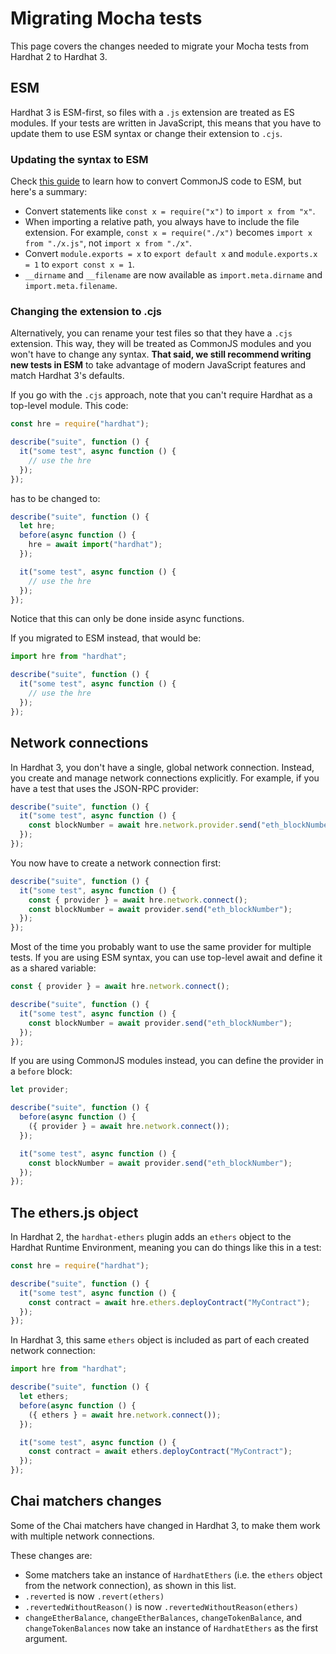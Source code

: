 # Migrating Mocha tests

This page covers the changes needed to migrate your Mocha tests from Hardhat 2 to Hardhat 3.

## ESM

Hardhat 3 is ESM-first, so files with a `.js` extension are treated as ES modules. If your tests are written in JavaScript, this means that you have to update them to use ESM syntax or change their extension to `.cjs`.

### Updating the syntax to ESM

Check [this guide](https://deno.com/blog/convert-cjs-to-esm) to learn how to convert CommonJS code to ESM, but here's a summary:

- Convert statements like `const x = require("x")` to `import x from "x"`.
- When importing a relative path, you always have to include the file extension. For example, `const x = require("./x")` becomes `import x from "./x.js"`, not `import x from "./x"`.
- Convert `module.exports = x` to `export default x` and `module.exports.x = 1` to `export const x = 1`.
- `__dirname` and `__filename` are now available as `import.meta.dirname` and `import.meta.filename`.

### Changing the extension to .cjs

Alternatively, you can rename your test files so that they have a `.cjs` extension. This way, they will be treated as CommonJS modules and you won't have to change any syntax. **That said, we still recommend writing new tests in ESM** to take advantage of modern JavaScript features and match Hardhat 3's defaults.

If you go with the `.cjs` approach, note that you can't require Hardhat as a top-level module. This code:

```js
const hre = require("hardhat");

describe("suite", function () {
  it("some test", async function () {
    // use the hre
  });
});
```

has to be changed to:

```js
describe("suite", function () {
  let hre;
  before(async function () {
    hre = await import("hardhat");
  });

  it("some test", async function () {
    // use the hre
  });
});
```

Notice that this can only be done inside async functions.

If you migrated to ESM instead, that would be:

```js
import hre from "hardhat";

describe("suite", function () {
  it("some test", async function () {
    // use the hre
  });
});
```

## Network connections

In Hardhat 3, you don't have a single, global network connection. Instead, you create and manage network connections explicitly. For example, if you have a test that uses the JSON-RPC provider:

```ts
describe("suite", function () {
  it("some test", async function () {
    const blockNumber = await hre.network.provider.send("eth_blockNumber");
  });
});
```

You now have to create a network connection first:

```ts
describe("suite", function () {
  it("some test", async function () {
    const { provider } = await hre.network.connect();
    const blockNumber = await provider.send("eth_blockNumber");
  });
});
```

Most of the time you probably want to use the same provider for multiple tests. If you are using ESM syntax, you can use top-level await and define it as a shared variable:

```ts
const { provider } = await hre.network.connect();

describe("suite", function () {
  it("some test", async function () {
    const blockNumber = await provider.send("eth_blockNumber");
  });
});
```

If you are using CommonJS modules instead, you can define the provider in a `before` block:

```ts
let provider;

describe("suite", function () {
  before(async function () {
    ({ provider } = await hre.network.connect());
  });

  it("some test", async function () {
    const blockNumber = await provider.send("eth_blockNumber");
  });
});
```

## The ethers.js object

In Hardhat 2, the `hardhat-ethers` plugin adds an `ethers` object to the Hardhat Runtime Environment, meaning you can do things like this in a test:

```ts
const hre = require("hardhat");

describe("suite", function () {
  it("some test", async function () {
    const contract = await hre.ethers.deployContract("MyContract");
  });
});
```

In Hardhat 3, this same `ethers` object is included as part of each created network connection:

```ts
import hre from "hardhat";

describe("suite", function () {
  let ethers;
  before(async function () {
    ({ ethers } = await hre.network.connect());
  });

  it("some test", async function () {
    const contract = await ethers.deployContract("MyContract");
  });
});
```

## Chai matchers changes

Some of the Chai matchers have changed in Hardhat 3, to make them work with multiple network connections.

These changes are:

- Some matchers take an instance of `HardhatEthers` (i.e. the `ethers` object from the network connection), as shown in this list.
- `.reverted` is now `.revert(ethers)`
- `.revertedWithoutReason()` is now `.revertedWithoutReason(ethers)`
- `changeEtherBalance`, `changeEtherBalances`, `changeTokenBalance`, and `changeTokenBalances` now take an instance of `HardhatEthers` as the first argument.
